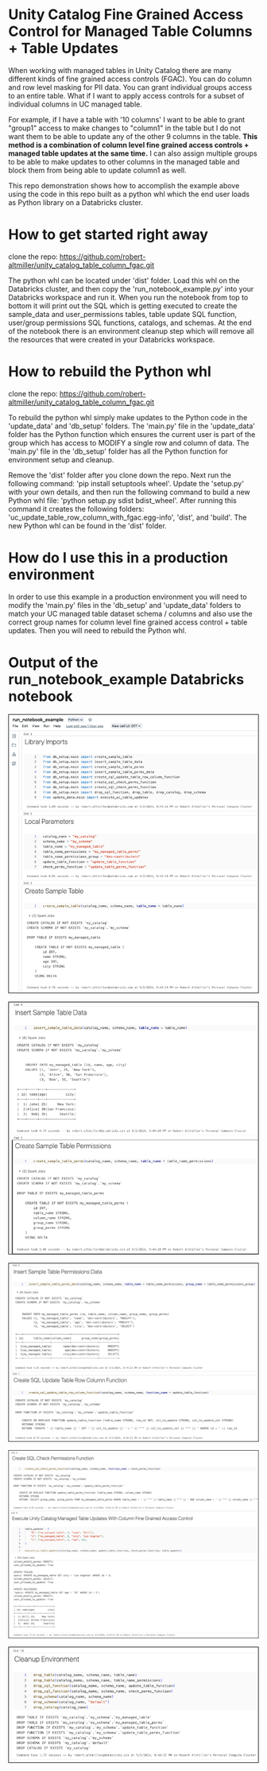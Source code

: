 # Unity Catalog Fine Grained Access Control for Managed Table Columns + Table Updates

When working with managed tables in Unity Catalog there are many different kinds of fine grained access controls (FGAC).  You can do column and row level masking for PII data.  You can grant individual groups access to an entire table.  What if I want to apply access controls for a subset of individual columns in UC managed table.  

For example, if I have a table with '10 columns' I want to be able to grant "group1" access to make changes to "column1" in the table but I do not want them to be able to update any of the other 9 columns in the table.  __This method is a combination of column level fine grained access controls + managed table updates at the same time.__  I can also assign multiple groups to be able to make updates to other columns in the managed table and block them from being able to update column1 as well.

This repo demonstration shows how to accomplish the example above using the code in this repo built as a python whl which the end user loads as Python library on a Databricks cluster.

# How to get started right away

clone the repo: https://github.com/robert-altmiller/unity_catalog_table_column_fgac.git

The python whl can be located under 'dist' folder.  Load this whl on the Databricks cluster, and then copy the 'run_notebook_example.py' into your Databricks workspace and run it.  When you run the notebook from top to bottom it will print out the SQL which is getting executed to create the sample_data and user_permissions tables, table update SQL function, user/group permissions SQL functions, catalogs, and schemas.  At the end of the notebook there is an environment cleanup step which will remove all the resources that were created in your Databricks workspace.

# How to rebuild the Python whl

clone the repo: https://github.com/robert-altmiller/unity_catalog_table_column_fgac.git

To rebuild the python whl simply make updates to the Python code in the 'update_data' and 'db_setup' folders.  The 'main.py' file in the 'update_data' folder has the Python function which ensures the current user is part of the group which has access to MODIFY a single row and column of data.  The 'main.py' file in the 'db_setup' folder has all the Python function for environment setup and cleanup.

Remove the 'dist' folder after you clone down the repo.  Next run the following command: 'pip install setuptools wheel'.  Update the 'setup.py' with your own details, and then run the following command to build a new Python whl file: 'python setup.py sdist bdist_wheel'.  After running this command it creates the following folders: 'uc_update_table_row_column_with_fgac.egg-info', 'dist', and 'build'.  The new Python whl can be found in the 'dist' folder.

# How do I use this in a production environment

In order to use this example in a production environment you will need to modify the 'main.py' files in the 'db_setup' and 'update_data' folders to match your UC managed table dataset schema / columns and also use the correct group names for column level fine grained access control + table updates.  Then you will need to rebuild the Python whl.

# Output of the run_notebook_example Databricks notebook

![step1.png](/readme_images/step1.png)

![step2.jpg](/readme_images/step2.png)

![step3.jpg](/readme_images/step3.png)

![step4.jpg](/readme_images/step4.png)

![step5.jpg](/readme_images/step5.png)